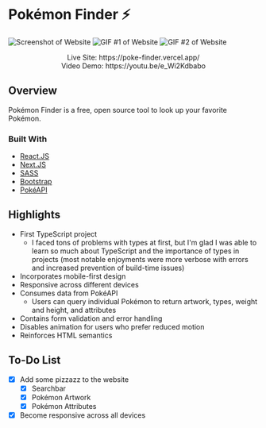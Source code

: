 # Pokémon Finder ⚡

![Screenshot of Website](https://i.imgur.com/BRBbHEw.png)
![GIF #1 of Website](https://media.giphy.com/media/SClqTWjBObZR70hsqs/giphy.gif)
![GIF #2 of Website](https://media.giphy.com/media/JF8ASDrmEOcHpCAmpO/giphy.gif)

<p align="center">
Live Site: https://poke-finder.vercel.app/
<br/>
Video Demo: https://youtu.be/e_Wi2Kdbabo

## Overview

Pokémon Finder is a free, open source tool to look up your favorite Pokémon.

### Built With

- [React.JS](https://reactjs.org/)
- [Next.JS](https://nextjs.org/)
- [SASS](https://sass-lang.com/)
- [Bootstrap](https://getbootstrap.com/)
- [PokéAPI](https://pokeapi.co/)

## Highlights

- First TypeScript project
  - I faced tons of problems with types at first, but I'm glad I was able to learn so much about TypeScript and the importance of types in projects (most notable enjoyments were more verbose with errors and increased prevention of build-time issues)
- Incorporates mobile-first design
- Responsive across different devices
- Consumes data from PokéAPI
  - Users can query individual Pokémon to return artwork, types, weight and height, and attributes
- Contains form validation and error handling
- Disables animation for users who prefer reduced motion
- Reinforces HTML semantics

## To-Do List

- [x] Add some pizzazz to the website
  - [x] Searchbar
  - [x] Pokémon Artwork
  - [x] Pokémon Attributes
- [x] Become responsive across all devices
